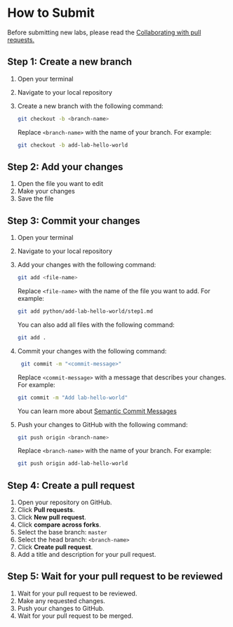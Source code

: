 # How to Submit

Before submitting new labs, please read the [Collaborating with pull requests.](https://docs.github.com/en/pull-requests/collaborating-with-pull-requests)

## Step 1: Create a new branch

1. Open your terminal
2. Navigate to your local repository
3.  Create a new branch with the following command:

    ```bash
    git checkout -b <branch-name>
    ```

    Replace `<branch-name>` with the name of your branch. For example:

    ```bash
    git checkout -b add-lab-hello-world
    ```

## Step 2: Add your changes

1. Open the file you want to edit
2. Make your changes
3. Save the file

## Step 3: Commit your changes

1. Open your terminal
2. Navigate to your local repository
3.  Add your changes with the following command:

    ```bash
    git add <file-name>
    ```

    Replace `<file-name>` with the name of the file you want to add. For example:

    ```bash
    git add python/add-lab-hello-world/step1.md
    ```

    You can also add all files with the following command:

    ```bash
    git add .
    ```
4.  Commit your changes with the following command:

    ```bash
     git commit -m "<commit-message>"
    ```

    Replace `<commit-message>` with a message that describes your changes. For example:

    ```bash
    git commit -m "Add lab-hello-world"
    ```

    You can learn more about [Semantic Commit Messages](https://gist.github.com/joshbuchea/6f47e86d2510bce28f8e7f42ae84c716)
5.  Push your changes to GitHub with the following command:

    ```bash
    git push origin <branch-name>
    ```

    Replace `<branch-name>` with the name of your branch. For example:

    ```bash
    git push origin add-lab-hello-world
    ```

## Step 4: Create a pull request

1. Open your repository on GitHub.
2. Click **Pull requests**.
3. Click **New pull request**.
4. Click **compare across forks**.
5. Select the base branch: `master`
6. Select the head branch: `<branch-name>`
7. Click **Create pull request**.
8. Add a title and description for your pull request.

## Step 5: Wait for your pull request to be reviewed

1. Wait for your pull request to be reviewed.
2. Make any requested changes.
3. Push your changes to GitHub.
4. Wait for your pull request to be merged.

